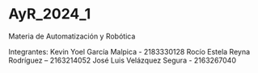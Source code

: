 # AyR_2024_1
Materia de Automatización y Robótica

Integrantes:
Kevin Yoel García Malpica - 2183330128
Rocío Estela Reyna Rodríguez – 2163214052
José Luis Velázquez Segura - 2163267040 

